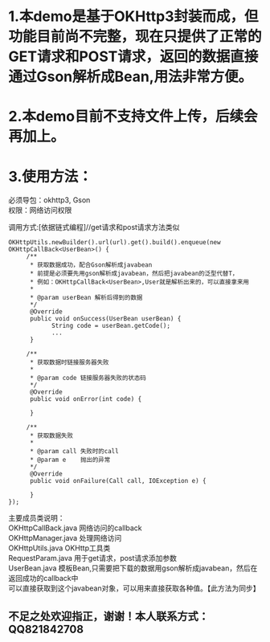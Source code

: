 # 1.本demo是基于OKHttp3封装而成，但功能目前尚不完整，现在只提供了正常的GET请求和POST请求，返回的数据直接通过Gson解析成Bean,用法非常方便。
# 2.本demo目前不支持文件上传，后续会再加上。
# 3.使用方法：
必须导包：okhttp3, Gson</br>
权限：网络访问权限</br>

调用方式:[依据链式编程]//get请求和post请求方法类似</br>

    OKHttpUtils.newBuilder().url(url).get().build().enqueue(new OKHttpCallBack<UserBean>() {
         /**
          * 获取数据成功，配合Gson解析成javabean
          * 前提是必须要先用gson解析成javabean，然后把javabean的泛型代替T，
          * 例如：OKHttpCallBack<UserBean>,User就是解析出来的，可以直接拿来用
          *
          * @param userBean 解析后得到的数据
          */
          @Override
          public void onSuccess(UserBean userBean) {
                String code = userBean.getCode();
                ...
          }

         /**
          * 获取数据时链接服务器失败
          *
          * @param code 链接服务器失败的状态码
          */
          @Override
          public void onError(int code) {
                
          }

         /**
          * 获取数据失败
          *
          * @param call 失败时的call
          * @param e    抛出的异常
          */
          @Override
          public void onFailure(Call call, IOException e) {

          }
    });

主要成员类说明：</br>
OKHttpCallBack.java  网络访问的callback </br>
OKHttpManager.java  处理网络访问</br>
OKHttpUtils.java  OKHttp工具类</br>
RequestParam.java  用于get请求，post请求添加参数</br>
UserBean.java  模板Bean,只需要把下载的数据用gson解析成javabean，然后在返回成功的callback中</br>
               可以直接获取到这个javabean对象，可以用来直接获取各种值。【此方法为同步】
               
## 不足之处欢迎指正，谢谢！本人联系方式：QQ821842708
